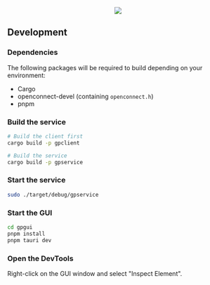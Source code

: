 <p align="center">
  <img src="https://github.com/yuezk/GlobalProtect-openconnect/assets/3297602/9242df9c-217d-42ab-8c21-8f9f69cd4eb5">
</p>

## Development

### Dependencies

The following packages will be required to build depending on your environment:

- Cargo
- openconnect-devel (containing `openconnect.h`)
- pnpm

### Build the service

```sh
# Build the client first
cargo build -p gpclient

# Build the service
cargo build -p gpservice
```

### Start the service

```sh
sudo ./target/debug/gpservice
```

### Start the GUI

```sh
cd gpgui
pnpm install
pnpm tauri dev
```

### Open the DevTools

Right-click on the GUI window and select "Inspect Element".
